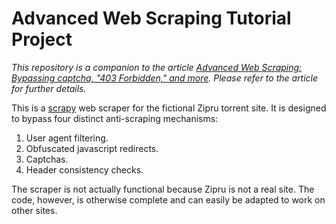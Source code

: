 # Advanced Web Scraping Tutorial Project

*This repository is a companion to the article [Advanced Web Scraping: Bypassing captcha, "403 Forbidden," and more](http://sangaline.com/post/advanced-web-scraping-tutorial).
Please refer to the article for further details.*

This is a [scrapy](https://scrapy.org/) web scraper for the fictional Zipru torrent site.
It is designed to bypass four distinct anti-scraping mechanisms:

1. User agent filtering.
2. Obfuscated javascript redirects.
3. Captchas.
4. Header consistency checks.

The scraper is not actually functional because Zipru is not a real site.
The code, however, is otherwise complete and can easily be adapted to work on other sites.
